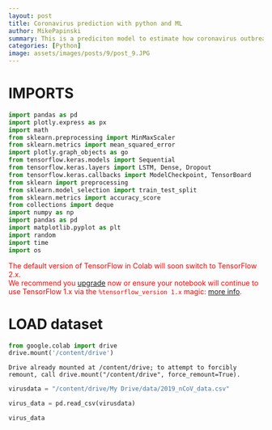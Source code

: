 ```yaml
---
layout: post
title: Coronavirus prediction with python and ML
author: MikePapinski
summary: This is a prediciton model to estimate how coronavirus outbreak will evolve over days.
categories: [Python]
image: assets/images/posts/9/post_9.JPG
---
```



# IMPORTS


```python
import pandas as pd
import plotly.express as px
import math
from sklearn.preprocessing import MinMaxScaler
from sklearn.metrics import mean_squared_error
import plotly.graph_objects as go
from tensorflow.keras.models import Sequential
from tensorflow.keras.layers import LSTM, Dense, Dropout
from tensorflow.keras.callbacks import ModelCheckpoint, TensorBoard
from sklearn import preprocessing
from sklearn.model_selection import train_test_split
from sklearn.metrics import accuracy_score
from collections import deque
import numpy as np
import pandas as pd
import matplotlib.pyplot as plt
import random
import time
import os
```


<p style="color: red;">
The default version of TensorFlow in Colab will soon switch to TensorFlow 2.x.<br>
We recommend you <a href="https://www.tensorflow.org/guide/migrate" target="_blank">upgrade</a> now 
or ensure your notebook will continue to use TensorFlow 1.x via the <code>%tensorflow_version 1.x</code> magic:
<a href="https://colab.research.google.com/notebooks/tensorflow_version.ipynb" target="_blank">more info</a>.</p>



# LOAD dataset


```python
from google.colab import drive
drive.mount('/content/drive')
```

    Drive already mounted at /content/drive; to attempt to forcibly remount, call drive.mount("/content/drive", force_remount=True).
    


```python
virusdata = "/content/drive/My Drive/data/2019_nCoV_data.csv"

```


```python
virus_data = pd.read_csv(virusdata)
```


```python
virus_data
```

